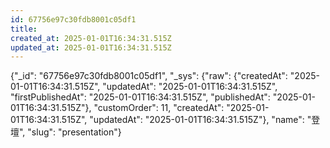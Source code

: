 ```yaml
---
id: 67756e97c30fdb8001c05df1
title: 
created_at: 2025-01-01T16:34:31.515Z
updated_at: 2025-01-01T16:34:31.515Z
---
```


{"_id": "67756e97c30fdb8001c05df1", "_sys": {"raw": {"createdAt": "2025-01-01T16:34:31.515Z", "updatedAt": "2025-01-01T16:34:31.515Z", "firstPublishedAt": "2025-01-01T16:34:31.515Z", "publishedAt": "2025-01-01T16:34:31.515Z"}, "customOrder": 11, "createdAt": "2025-01-01T16:34:31.515Z", "updatedAt": "2025-01-01T16:34:31.515Z"}, "name": "登壇", "slug": "presentation"}